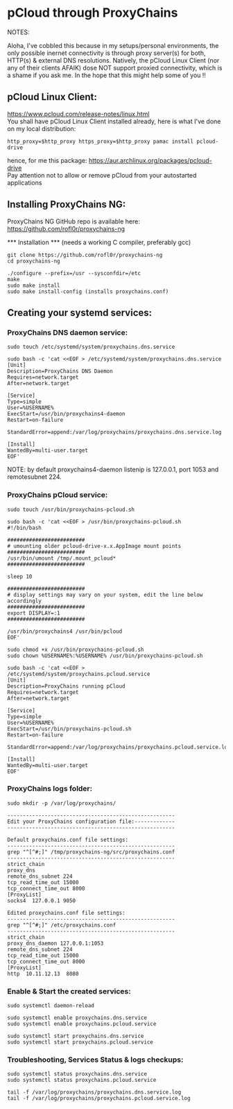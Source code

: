 # pCloud through ProxyChains

NOTES:

Aloha, I've cobbled this because in my setups/personal environments, the only possible inernet connectivity is through proxy server(s) for both, HTTP(s) & external DNS resolutions. Natively, the pCloud Linux Client (nor any of their clients AFAIK) dose NOT support proxied connectivity, which is a shame if you ask me. In the hope that this might help some of you !!

## pCloud Linux Client:

https://www.pcloud.com/release-notes/linux.html   
You shall have pCloud Linux Client installed already, here is what I've done on my local distribution:
```
http_proxy=$http_proxy https_proxy=$http_proxy pamac install pcloud-drive
```
hence, for me this package: https://aur.archlinux.org/packages/pcloud-drive   
Pay attention not to allow or remove pCloud from your autostarted applications

## Installing ProxyChains NG:

ProxyChains NG GitHub repo is available here: https://github.com/rofl0r/proxychains-ng

*** Installation *** (needs a working C compiler, preferably gcc)
```
git clone https://github.com/rofl0r/proxychains-ng
cd proxychains-ng

./configure --prefix=/usr --sysconfdir=/etc
make
sudo make install
sudo make install-config (installs proxychains.conf)
```

## Creating your systemd services:

### ProxyChains DNS daemon service:
```
sudo touch /etc/systemd/system/proxychains.dns.service
```
```
sudo bash -c 'cat <<EOF > /etc/systemd/system/proxychains.dns.service
[Unit]
Description=ProxyChains DNS Daemon
Requires=network.target
After=network.target

[Service]
Type=simple
User=%USERNAME%
ExecStart=/usr/bin/proxychains4-daemon
Restart=on-failure

StandardError=append:/var/log/proxychains/proxychains.dns.service.log

[Install]
WantedBy=multi-user.target
EOF'
```
NOTE: by default proxychains4-daemon listenip is 127.0.0.1, port 1053 and remotesubnet 224.

### ProxyChains pCloud service:
```
sudo touch /usr/bin/proxychains-pcloud.sh
```
```
sudo bash -c 'cat <<EOF > /usr/bin/proxychains-pcloud.sh
#!/bin/bash

#########################
# umounting older pcloud-drive-x.x.AppImage mount points
#########################
/usr/bin/umount /tmp/.mount_pcloud*
#########################

sleep 10

#########################
# display settings may vary on your system, edit the line below accordingly
#########################
export DISPLAY=:1
#########################

/usr/bin/proxychains4 /usr/bin/pcloud
EOF'
```
```
sudo chmod +x /usr/bin/proxychains-pcloud.sh
sudo chown %USERNAME%:%USERNAME% /usr/bin/proxychains-pcloud.sh
```
```
sudo bash -c 'cat <<EOF > /etc/systemd/system/proxychains.pcloud.service
[Unit]
Description=ProxyChains running pCloud
Requires=network.target
After=network.target

[Service]  
Type=simple
User=%USERNAME%
ExecStart=/usr/bin/proxychains-pcloud.sh
Restart=on-failure  

StandardError=append:/var/log/proxychains/proxychains.pcloud.service.log

[Install]
WantedBy=multi-user.target
EOF'
```

### ProxyChains logs folder:
```
sudo mkdir -p /var/log/proxychains/
```
```
------------------------------------------------------
Edit your ProxyChains configuration file:-------------
------------------------------------------------------

Default proxychains.conf file settings:
------------------------------------------------------
grep "^[^#;]" /tmp/proxychains-ng/src/proxychains.conf
------------------------------------------------------
strict_chain
proxy_dns
remote_dns_subnet 224
tcp_read_time_out 15000
tcp_connect_time_out 8000
[ProxyList]
socks4  127.0.0.1 9050

Edited proxychains.conf file settings:
------------------------------------------------------
grep "^[^#;]" /etc/proxychains.conf
------------------------------------------------------
strict_chain
proxy_dns_daemon 127.0.0.1:1053
remote_dns_subnet 224
tcp_read_time_out 15000
tcp_connect_time_out 8000
[ProxyList]
http  10.11.12.13  8080
```

### Enable & Start the created services:
```
sudo systemctl daemon-reload

sudo systemctl enable proxychains.dns.service 
sudo systemctl enable proxychains.pcloud.service 

sudo systemctl start proxychains.dns.service
sudo systemctl start proxychains.pcloud.service
```

### Troubleshooting, Services Status & logs checkups:
```
sudo systemctl status proxychains.dns.service 
sudo systemctl status proxychains.pcloud.service 

tail -f /var/log/proxychains/proxychains.dns.service.log
tail -f /var/log/proxychains/proxychains.pcloud.service.log

```
